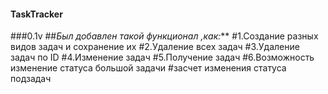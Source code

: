 #### TaskTracker
###0.1v
##_Был добавлен такой функционал ,как:_**
#1.Создание разных видов задач и сохранение их
#2.Удаление всех задач
#3.Удаление задач по ID
#4.Изменение задач
#5.Получение задач
#6.Возможность изменение статуса большой задачи 
#засчет изменения статуса подзадач


